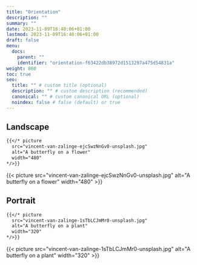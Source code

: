 ```yaml
---
title: "Orientation"
description: ""
summary: ""
date: 2023-11-09T16:40:06+01:00
lastmod: 2023-11-09T16:40:06+01:00
draft: false
menu:
  docs:
    parent: ""
    identifier: "orientation-f63422db38972d1513297a475d54831a"
weight: 860
toc: true
seo:
  title: "" # custom title (optional)
  description: "" # custom description (recommended)
  canonical: "" # custom canonical URL (optional)
  noindex: false # false (default) or true
---
```


## Landscape

```md
{{</* picture
  src="vincent-van-zalinge-ejcSwzNnGv0-unsplash.jpg"
  alt="A butterfly on a flower"
  width="480"
*/>}}
```

{{< picture src="vincent-van-zalinge-ejcSwzNnGv0-unsplash.jpg" alt="A butterfly on a flower" width="480" >}}

## Portrait

```md
{{</* picture
  src="vincent-van-zalinge-1sTbLCJmMr0-unsplash.jpg"
  alt="A butterfly on a plant"
  width="320"
*/>}}
```

{{< picture src="vincent-van-zalinge-1sTbLCJmMr0-unsplash.jpg" alt="A butterfly on a plant" width="320" >}}
